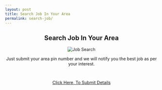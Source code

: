```yaml
---
layout: post
title: Search Job In Your Area
permalink: search-job/
---
```


<div class="jumbotron"> <center>
<h2>Search Job In Your Area</h2>
  <img src="http://oi61.tinypic.com/2ns2vyt.jpg" class="img-responsive" alt="Job Search" ><br/>
  <p>Just submit your area pin number and we will notify you the best job as per your interest.</p><br/>
  <p><a class="btn btn-primary btn-lg" href="http://chlcotrk.com/mt/x274x2c4d4p233t224q2u234/" role="button"> Click Here, To Submit Details </a></p>
 </center>
</div>
